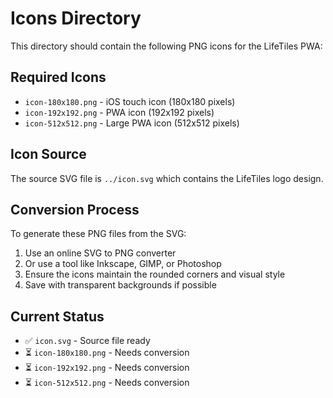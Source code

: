 # Icons Directory

This directory should contain the following PNG icons for the LifeTiles PWA:

## Required Icons

- `icon-180x180.png` - iOS touch icon (180x180 pixels)
- `icon-192x192.png` - PWA icon (192x192 pixels)  
- `icon-512x512.png` - Large PWA icon (512x512 pixels)

## Icon Source

The source SVG file is `../icon.svg` which contains the LifeTiles logo design.

## Conversion Process

To generate these PNG files from the SVG:

1. Use an online SVG to PNG converter
2. Or use a tool like Inkscape, GIMP, or Photoshop
3. Ensure the icons maintain the rounded corners and visual style
4. Save with transparent backgrounds if possible

## Current Status

- ✅ `icon.svg` - Source file ready
- ⏳ `icon-180x180.png` - Needs conversion
- ⏳ `icon-192x192.png` - Needs conversion
- ⏳ `icon-512x512.png` - Needs conversion
